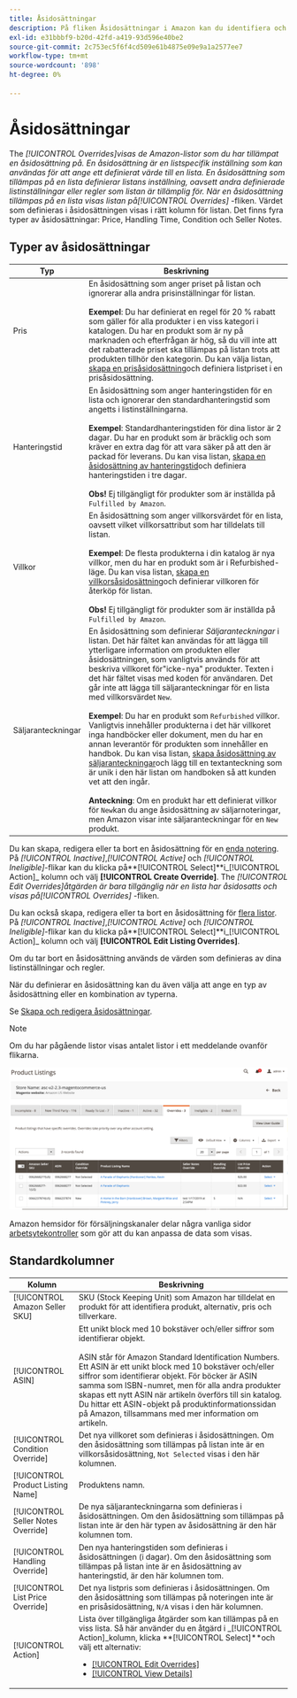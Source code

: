 ```yaml
---
title: Åsidosättningar
description: På fliken Åsidosättningar i Amazon kan du identifiera och hantera hur du tillämpar åsidosättningar i dina Amazon-listor.
exl-id: e31bbbf9-b20d-42fd-a419-93d596e40be2
source-git-commit: 2c753ec5f6f4cd509e61b4875e09e9a1a2577ee7
workflow-type: tm+mt
source-wordcount: '898'
ht-degree: 0%

---
```


# Åsidosättningar

The _[!UICONTROL Overrides]_visas de Amazon-listor som du har tillämpat en åsidosättning på. En åsidosättning är en listspecifik inställning som kan användas för att ange ett definierat värde till en lista. En åsidosättning som tillämpas på en lista definierar listans inställning, oavsett andra definierade listinställningar eller regler som listan är tillämplig för. När en åsidosättning tillämpas på en lista visas listan på_[!UICONTROL Overrides]_ -fliken. Värdet som definieras i åsidosättningen visas i rätt kolumn för listan. Det finns fyra typer av åsidosättningar: Price, Handling Time, Condition och Seller Notes.

## Typer av åsidosättningar

| Typ | Beskrivning |
|---|---|
| Pris | En åsidosättning som anger priset på listan och ignorerar alla andra prisinställningar för listan. <br><br>**Exempel**: Du har definierat en regel för 20 % rabatt som gäller för alla produkter i en viss kategori i katalogen. Du har en produkt som är ny på marknaden och efterfrågan är hög, så du vill inte att det rabatterade priset ska tillämpas på listan trots att produkten tillhör den kategorin. Du kan välja listan, [skapa en prisåsidosättning](./creating-editing-overrides.md#edit-override-single-listing)och definiera listpriset i en prisåsidosättning. |
| Hanteringstid | En åsidosättning som anger hanteringstiden för en lista och ignorerar den standardhanteringstid som angetts i listinställningarna.<br><br>**Exempel**: Standardhanteringstiden för dina listor är 2 dagar. Du har en produkt som är bräcklig och som kräver en extra dag för att vara säker på att den är packad för leverans. Du kan visa listan, [skapa en åsidosättning av hanteringstid](./creating-editing-overrides.md#edit-override-single-listing)och definiera hanteringstiden i tre dagar.<br><br>**Obs!** Ej tillgängligt för produkter som är inställda på `Fulfilled by Amazon`. |
| Villkor | En åsidosättning som anger villkorsvärdet för en lista, oavsett vilket villkorsattribut som har tilldelats till listan.<br><br>**Exempel**: De flesta produkterna i din katalog är nya villkor, men du har en produkt som är i Refurbished-läge. Du kan visa listan, [skapa en villkorsåsidosättning](./creating-editing-overrides.md#edit-override-single-listing)och definierar villkoren för återköp för listan.<br><br>**Obs!** Ej tillgängligt för produkter som är inställda på `Fulfilled by Amazon`. |
| Säljaranteckningar | En åsidosättning som definierar _Säljaranteckningar_ i listan. Det här fältet kan användas för att lägga till ytterligare information om produkten eller åsidosättningen, som vanligtvis används för att beskriva villkoret för&quot;icke-nya&quot; produkter. Texten i det här fältet visas med koden för användaren. Det går inte att lägga till säljaranteckningar för en lista med villkorsvärdet `New`. <br><br>**Exempel**: Du har en produkt som `Refurbished` villkor. Vanligtvis innehåller produkterna i det här villkoret inga handböcker eller dokument, men du har en annan leverantör för produkten som innehåller en handbok. Du kan visa listan, [skapa åsidosättning av säljaranteckningar](./creating-editing-overrides.md#edit-override-single-listing)och lägg till en textanteckning som är unik i den här listan om handboken så att kunden vet att den ingår.<br><br>**Anteckning**: Om en produkt har ett definierat villkor för `New`kan du ange åsidosättning av säljarnoteringar, men Amazon visar inte säljaranteckningar för en `New` produkt. |

Du kan skapa, redigera eller ta bort en åsidosättning för en [enda notering](./creating-editing-overrides.md#edit-override-single-listing). På _[!UICONTROL Inactive]_,_[!UICONTROL Active]_ och _[!UICONTROL Ineligible]_-flikar kan du klicka på&#x200B;**[!UICONTROL Select]**i_[!UICONTROL Action]_ kolumn och välj **[!UICONTROL Create Override]**. The _[!UICONTROL Edit Overrides]_åtgärden är bara tillgänglig när en lista har åsidosatts och visas på_[!UICONTROL Overrides]_ -fliken.

Du kan också skapa, redigera eller ta bort en åsidosättning för [flera listor](./creating-editing-overrides.md#edit-override-multiple-listings). På _[!UICONTROL Inactive]_,_[!UICONTROL Active]_ och _[!UICONTROL Ineligible]_-flikar kan du klicka på&#x200B;**[!UICONTROL Select]**i_[!UICONTROL Action]_ kolumn och välj **[!UICONTROL Edit Listing Overrides]**.

Om du tar bort en åsidosättning används de värden som definieras av dina listinställningar och regler.

När du definierar en åsidosättning kan du även välja att ange en typ av åsidosättning eller en kombination av typerna.

Se [Skapa och redigera åsidosättningar](./creating-editing-overrides.md).

>[!NOTE]
>
>Om du har pågående listor visas antalet listor i ett meddelande ovanför flikarna.

![Fliken Åsidosättningar](assets/amazon-overrides.png)

Amazon hemsidor för försäljningskanaler delar några vanliga sidor [arbetsytekontroller](./workspace-controls.md) som gör att du kan anpassa de data som visas.

## Standardkolumner

| Kolumn | Beskrivning |
|---|---|
| [!UICONTROL Amazon Seller SKU] | SKU (Stock Keeping Unit) som Amazon har tilldelat en produkt för att identifiera produkt, alternativ, pris och tillverkare. |
| [!UICONTROL ASIN] | Ett unikt block med 10 bokstäver och/eller siffror som identifierar objekt.<br><br>ASIN står för Amazon Standard Identification Numbers. Ett ASIN är ett unikt block med 10 bokstäver och/eller siffror som identifierar objekt. För böcker är ASIN samma som ISBN-numret, men för alla andra produkter skapas ett nytt ASIN när artikeln överförs till sin katalog. Du hittar ett ASIN-objekt på produktinformationssidan på Amazon, tillsammans med mer information om artikeln. |
| [!UICONTROL Condition Override] | Det nya villkoret som definieras i åsidosättningen. Om den åsidosättning som tillämpas på listan inte är en villkorsåsidosättning, `Not Selected` visas i den här kolumnen. |
| [!UICONTROL Product Listing Name] | Produktens namn. |
| [!UICONTROL Seller Notes Override] | De nya säljaranteckningarna som definieras i åsidosättningen. Om den åsidosättning som tillämpas på listan inte är den här typen av åsidosättning är den här kolumnen tom. |
| [!UICONTROL Handling Override] | Den nya hanteringstiden som definieras i åsidosättningen (i dagar). Om den åsidosättning som tillämpas på listan inte är en åsidosättning av hanteringstid, är den här kolumnen tom. |
| [!UICONTROL List Price Override] | Det nya listpris som definieras i åsidosättningen. Om den åsidosättning som tillämpas på noteringen inte är en prisåsidosättning, `N/A` visas i den här kolumnen. |
| [!UICONTROL Action] | Lista över tillgängliga åtgärder som kan tillämpas på en viss lista. Så här använder du en åtgärd i _[!UICONTROL Action]_kolumn, klicka **[!UICONTROL Select]**och välj ett alternativ:<ul><li>[[!UICONTROL Edit Overrides]](./creating-editing-overrides.md#edit-override-single-listing)</li><li>[[!UICONTROL View Details]](./product-listing-details.md)</li></ul> |
